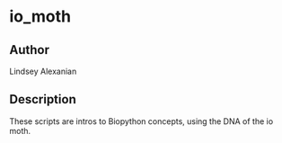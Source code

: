 # io_moth

## Author
Lindsey Alexanian

## Description
These scripts are intros to Biopython concepts, using the DNA of the io moth.
